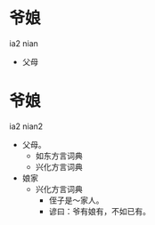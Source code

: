 # 爷娘
ia2 nian
- 父母

# 爷娘
ia2 nian2
+ 父母。
  * 如东方言词典
  * 兴化方言词典
+ 娘家
  * 兴化方言词典
    - 侄子是～家人。
    - 谚曰：爷有娘有，不如已有。
